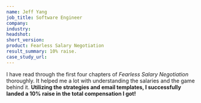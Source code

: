 ```yaml
---
name: Jeff Yang
job_title: Software Engineer
company: 
industry: 
headshot: 
short_version: 
product: Fearless Salary Negotiation
result_summary: 10% raise.
case_study_url: 
---
```


I have read through the first four chapters of _Fearless Salary Negotiation_ thoroughly. It helped me a lot with understanding the salaries and the game behind it. **Utilizing the strategies and email templates, I successfully landed a 10% raise in the total compensation I got!**